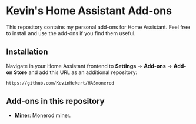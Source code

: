 # Kevin's Home Assistant Add-ons

This repository contains my personal add-ons for Home Assistant. Feel free to install and use the add-ons if you find them useful.

## Installation

Navigate in your Home Assistant frontend to **Settings** -> **Add-ons** -> **Add-on Store** and add this URL as an additional repository:
```txt
https://github.com/KevinHekert/HASmonerod
```

## Add-ons in this repository
 - **[Miner](/miner/README.md)**: Monerod miner.